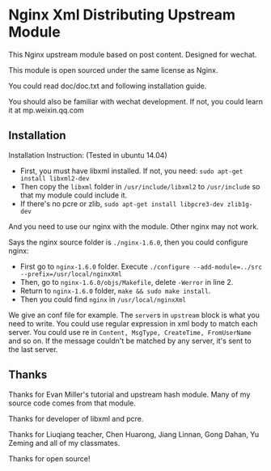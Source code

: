 Nginx Xml Distributing Upstream Module
=========================

This Nginx upstream module based on post content. Designed for wechat.  

This module is open sourced under the same license as Nginx.  

You could read doc/doc.txt and following installation guide.

You should also be familiar with wechat development. If not, you could learn it at mp.weixin.qq.com

Installation
---------------------------
Installation Instruction: (Tested in ubuntu 14.04)
* First, you must have libxml installed. If not, you need:
`sudo apt-get install libxml2-dev`
* Then copy the `libxml` folder in `/usr/include/libxml2` to `/usr/include` so that my module could include it.
* If there's no pcre or zlib, `sudo apt-get install libpcre3-dev zlib1g-dev`

And you need to use our nginx with the module. Other nginx may not work.

Says the nginx source folder is `./nginx-1.6.0`, then you could configure nginx:
* First go to `nginx-1.6.0` folder. Execute `./configure --add-module=../src --prefix=/usr/local/nginxXml`
* Then, go to `nginx-1.6.0/objs/Makefile`, delete `-Werror` in line 2.
* Return to `nginx-1.6.0` folder, `make && sudo make install`.
* Then you could find `nginx` in `/usr/local/nginxXml`

We give an conf file for example. The `server`s in `upstream` block is what you need to write.
You could use regular expression in xml body to match each server. You could use re in `Content, MsgType, CreateTime, FromUserName` and so on. If the message couldn't be matched by any server, it's sent to the last server.


Thanks
-----------------------------------------------
Thanks for Evan Miller's tutorial and upstream hash module. Many of my source code comes from that module.


Thanks for developer of libxml and pcre.

Thanks for Liuqiang teacher, Chen Huarong, Jiang Linnan, Gong Dahan, Yu Zeming and all of my classmates.

Thanks for open source!
